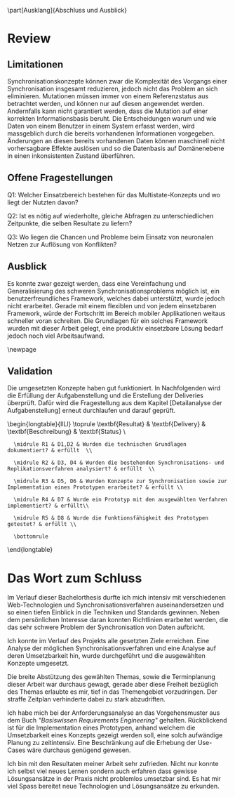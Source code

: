 


\part[Ausklang]{Abschluss und Ausblick}



# Review

<!-- Sinngemäss gilt das unter Punkt 2.4 Gesagte. Jedoch findet hier die (oft schwierige)
Auseinandersetzung mit der eigenen Arbeit statt. Typische Fragen sind:
- Wurde das Ziel der Arbeit gem. Einleitung und Aufgabenstellung erreicht?
- Welche Lücken, Ungenauigkeiten und offene Fragen weist die Arbeit noch auf?
(Was wäre noch zu tun, wenn man Arbeit selbst weiterführen würde?)
- Hätte man das Ergebnis nach dem aktuellen Wissensstand, d.h. nach Abschluss der Arbeit, noch auf eine andere Art und Weise, beispielsweise effizienter oder mit anderen Methoden, erreichen können?

-->
## Limitationen
Synchronisationskonzepte können zwar die Komplexität des Vorgangs einer Synchronisation insgesamt reduzieren, jedoch nicht das Problem an sich eliminieren. Mutationen müssen immer von einem Referenzstatus aus betrachtet werden, und können nur auf diesen angewendet werden. Andernfalls kann nicht garantiert werden, dass die Mutation auf einer korrekten Informationsbasis beruht. Die Entscheidungen warum und wie Daten von einem Benutzer in einem System erfasst werden, wird massgeblich durch die bereits vorhandenen Informationen vorgegeben. Änderungen an diesen bereits vorhandenen Daten können maschinell nicht vorhersagbare Effekte auslösen und so die Datenbasis auf Domänenebene in einen inkonsistenten Zustand überführen.

## Offene Fragestellungen

Q1: Welcher Einsatzbereich bestehen für das Multistate-Konzepts und wo liegt der Nutzten davon?

Q2: Ist es nötig auf wiederholte, gleiche Abfragen zu unterschiedlichen Zeitpunkte, die selben Resultate zu liefern?

Q3: Wo liegen die Chancen und Probleme beim Einsatz von neuronalen Netzen zur Auflösung von Konflikten?


## Ausblick
Es konnte zwar gezeigt werden, dass eine Vereinfachung und Generalisierung des schweren Synchronisationsproblems möglich ist, ein benutzerfreundliches Framework, welches dabei unterstützt, wurde jedoch nicht erarbeitet. Gerade mit einem flexiblen und von jedem einsetzbaren Framework, würde der Fortschritt im Bereich mobiler Applikationen weitaus schneller voran schreiten.
Die Grundlagen für ein solches Framework wurden mit dieser Arbeit gelegt, eine produktiv einsetzbare Lösung bedarf jedoch noch viel Arbeitsaufwand.

\newpage

## Validation
Die umgesetzten Konzepte haben gut funktioniert. In Nachfolgenden wird die Erfüllung der Aufgabenstellung und die Erstellung der Deliveries überprüft. Dafür wird die Fragestellung aus dem Kapitel [Detailanalyse der Aufgabenstellung] erneut durchlaufen und darauf geprüft.



\begin{longtable}{llLl}
\toprule \textbf{Resultat} & \textbf{Delivery} & \textbf{Beschreibung} & \textbf{Status} \\
      
      \midrule R1 & D1,D2 & Wurden die technischen Grundlagen dokumentiert? & erfüllt  \\
      
      \midrule R2 & D3, D4 & Wurden die bestehenden Synchronisations- und Replikationsverfahren analysiert? & erfüllt  \\
      
      \midrule R3 & D5, D6 & Wurden Konzepte zur Synchronisation sowie zur Implementation eines Prototypen erarbeitet? & erfüllt \\
      
      \midrule R4 & D7 & Wurde ein Prototyp mit den ausgewählten Verfahren implementiert? & erfüllt\\
      
      \midrule R5 & D8 & Wurde die Funktionsfähigkeit des Prototypen getestet? & erfüllt \\
      
      \bottomrule
\end{longtable}





# Das Wort zum Schluss
<!-- Die Synthese aus Gesamtergebnis und den bisherigen Schlussfolgerungen rundet einen technischen Bericht ab. Dazu gehören auch offen gebliebene oder sich neu ergebende Fragen. Alle Ergebnisse in der Schlussfolgerung stützen sich auf die Ergebnisse des Hauptteils. Die Schlussfolgerungen sollten auch ohne Lektüre des Hauptteils verständlich sein.

-->

Im Verlauf dieser Bachelorthesis durfte ich mich intensiv mit verschiedenen Web-Technologien und Synchronisationsverfahren auseinandersetzen und so einen tiefen Einblick in die Techniken und Standards gewinnen. Neben dem persönlichen Interesse daran konnten Richtlinien erarbeitet werden, die das sehr schwere Problem der Synchronisation von Daten aufbricht.

Ich konnte im Verlauf des Projekts alle gesetzten Ziele erreichen. Eine Analyse der möglichen Synchronisationsverfahren und eine Analyse auf deren Umsetzbarkeit hin, wurde durchgeführt und die ausgewählten Konzepte umgesetzt.

Die breite Abstützung des gewählten Themas, sowie die Terminplanung dieser Arbeit war durchaus gewagt, gerade aber diese Freiheit bezüglich des Themas erlaubte es mir, tief in das Themengebiet vorzudringen. Der straffe Zeitplan verhinderte dabei zu stark abzudriften.

Ich habe mich bei der Anforderungsanalyse an das Vorgehensmuster aus dem Buch _"Basiswissen Requirements Engineering"_ gehalten. Rückblickend ist für die Implementation eines Prototypen, anhand welchem die Umsetzbarkeit eines Konzepts gezeigt werden soll, eine solch aufwändige Planung zu zeitintensiv. Eine Beschränkung auf die Erhebung der Use-Cases wäre durchaus genügend gewesen.

Ich bin mit den Resultaten meiner Arbeit sehr zufrieden. Nicht nur konnte ich selbst viel neues Lernen sondern auch erfahren dass gewisse Lösungsansätze in der Praxis nicht problemlos umsetzbar sind. Es hat mir viel Spass bereitet neue Technologien und Lösungsansätze zu erkunden.





